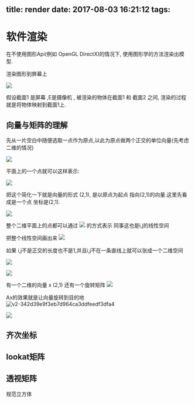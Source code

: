 title: render
date: 2017-08-03 16:21:12
tags: 
---

# 软件渲染
在不使用图形Api(例如 OpenGL DirectX)的情况下, 使用图形学的方法渲染出模型.

渲染图形到屏幕上

![](/uploads/15017503698011.jpg)


假设截面1 是屏幕 ,E是摄像机 , 被渲染的物体在截面1 和 截面2 之间, 渲染的过程就是将物体映射到截面1上.


## 向量与矩阵的理解

先从一片空白中随便选取一点作为原点,以此为原点做两个正交的单位向量(先考虑二维的情况)

![](/uploads/15017527644716.png)

平面上的一个点就可以这样表示:

![](/uploads/15017528682613.png)

把这个简化一下就是向量的形式 (2,1), 是以原点为起点 指向(2,1)的向量.这里先看成是一个点 坐标是(2,1).

![](/uploads/15017530980806.png)

整个二维平面上的点都可以通过 ![](/uploads/15017531703985.jpg)
的方式表示
同事这也是i,j的线性空间

把整个线性空间画出来
![](/uploads/15017536059550.png)

如果 i,j不是正交的长度也不是1,并且i,j不在一条直线上就可以张成一个二维空间

![](/uploads/15017537260555.png)

![](/uploads/15017537608678.png)


有一个二维的向量 x (2,1)
还有一个旋转矩阵 
![](/uploads/15017541376178.jpg)

Ax的效果就是让向量旋转到目的地
![v2-342d39e9f3eb7d964ca3ddfeedf3dfa4](/uploads/v2-342d39e9f3eb7d964ca3ddfeedf3dfa4_r.jpg)


![](/uploads/15017544383403.png)


## 齐次坐标

## lookat矩阵

## 透视矩阵

规范立方体



